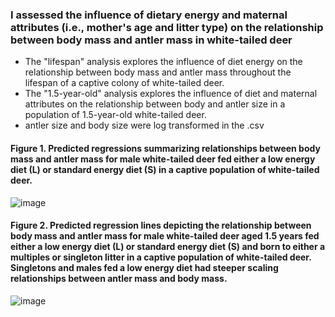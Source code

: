 ### I assessed the influence of dietary energy and maternal attributes (i.e., mother's age and litter type) on the relationship between body mass and antler mass in white-tailed deer
* The "lifespan" analysis explores the influence of diet energy on the relationship between body mass and antler mass throughout the lifespan of a captive colony of white-tailed deer.
* The "1.5-year-old" analysis explores the influence of diet and maternal attributes on the relationship between body and antler size in a population of 1.5-year-old white-tailed deer.
* antler size and body size were log transformed in the .csv


#### Figure 1. Predicted regressions summarizing relationships between body mass and antler mass for male white-tailed deer fed either a low energy diet (L) or standard energy diet (S) in a captive population of white-tailed deer.
![image](https://user-images.githubusercontent.com/95881308/150654752-fd61734b-f805-4ac9-9022-4ad25e9c69da.png)


#### Figure 2. Predicted regression lines depicting the relationship between body mass and antler mass for male white-tailed deer aged 1.5 years fed either a low energy diet (L) or standard energy diet (S) and born to either a multiples or singleton litter in a captive population of white-tailed deer. Singletons and males fed a low energy diet had steeper scaling relationships between antler mass and body mass.
![image](https://user-images.githubusercontent.com/95881308/163897232-3b0bdd4d-c86c-4e12-9da0-5c590cc624bc.png)
